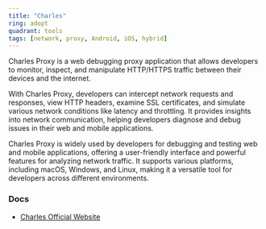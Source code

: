 ```yaml
---
title: "Charles"
ring: adopt
quadrant: tools
tags: [network, proxy, Android, iOS, hybrid]
---
```


Charles Proxy is a web debugging proxy application that allows developers to monitor, inspect, and manipulate HTTP/HTTPS traffic between their devices and the internet.

With Charles Proxy, developers can intercept network requests and responses, view HTTP headers, examine SSL certificates, and simulate various network conditions like latency and throttling. It provides insights into network communication, helping developers diagnose and debug issues in their web and mobile applications.

Charles Proxy is widely used by developers for debugging and testing web and mobile applications, offering a user-friendly interface and powerful features for analyzing network traffic. It supports various platforms, including macOS, Windows, and Linux, making it a versatile tool for developers across different environments.

### Docs

- [Charles Official Website](https://www.charlesproxy.com/documentation/welcome/)
